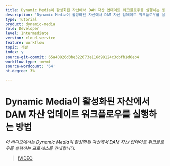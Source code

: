 ```yaml
---
title: Dynamic Media이 활성화된 자산에서 DAM 자산 업데이트 워크플로우를 실행하는 방법입니다.
description: 'Dynamic Media이 활성화된 자산에서 DAM 자산 업데이트 워크플로우를 실행하는 단계입니다.  '
type: Tutorial
product: dynamic-media
role: Developer
level: Intermediate
version: cloud-service
feature: workflow
topic: 개발
index: y
source-git-commit: 65a40826d3be322673e116d98124c3cbfb1d6eb4
workflow-type: tm+mt
source-wordcount: '64'
ht-degree: 3%

---
```




# Dynamic Media이 활성화된 자산에서 DAM 자산 업데이트 워크플로우를 실행하는 방법

*이 비디오에서는 Dynamic Media이 활성화된 자산에서 DAM 자산 업데이트 워크플로우를 실행하는 프로세스를 안내합니다.*

>[!VIDEO](https://video.tv.adobe.com/v/335456?quality=9&learn=on)

